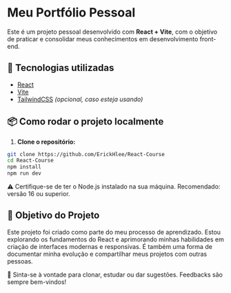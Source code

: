 # Meu Portfólio Pessoal

Este é um projeto pessoal desenvolvido com **React + Vite**, com o objetivo de praticar e consolidar meus conhecimentos em desenvolvimento front-end.

## 🚀 Tecnologias utilizadas

- [React](https://reactjs.org/)
- [Vite](https://vitejs.dev/)
- [TailwindCSS](https://tailwindcss.com/) _(opcional, caso esteja usando)_

## 📦 Como rodar o projeto localmente

1. **Clone o repositório:**

```bash
git clone https://github.com/ErickHlee/React-Course
cd React-Course
npm install
npm run dev
```

⚠️ Certifique-se de ter o Node.js instalado na sua máquina. Recomendado: versão 16 ou superior.

## 🎯 Objetivo do Projeto

Este projeto foi criado como parte do meu processo de aprendizado. Estou explorando os fundamentos do React e aprimorando minhas habilidades em criação de interfaces modernas e responsivas. É também uma forma de documentar minha evolução e compartilhar meus projetos com outras pessoas.

📌 Sinta-se à vontade para clonar, estudar ou dar sugestões. Feedbacks são sempre bem-vindos!
